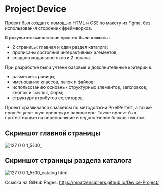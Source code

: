 # Project Device
Проект был создан с помощью HTML и CSS по макету из Figma, без использования сторонних фреймворков.

В результате выполнения проекта были созданы: 
- 2 страницы: главная и один раздел каталога;
- прописаны состояния интерактивных элементов;
- создано модальное окно и 2 попапа.

При разработке были учтены базовые и дополнительные критерии к:
- разметке страницы;
- именованию классов, папок и файлов;
- использованию основных структурных элементов, заголовков, кнопок и ссылок, форм;
- структуре атрибутов селекторов.

Проект сравнивался с макетом по методологии PixelPerfect, а также прошёл успешную проверку в валидаторе.
Также проект был протестирован на переполнение и недополнение блоков текстом

## Скриншот главной страницы

![127 0 0 1_5500_](https://user-images.githubusercontent.com/70944450/235687077-d8525c19-2944-4f51-a5f2-ec4206e6f073.png)

## Скриншот страницы раздела каталога

![127 0 0 1_5500_catalog html](https://user-images.githubusercontent.com/70944450/235687124-2b48f494-2af6-4a65-8f9b-6d91171e74d7.png)

Ссылка на GitHub Pages: https://moatzenciphers.github.io/Device-Project/
